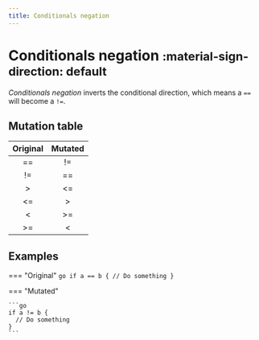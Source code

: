 ```yaml
---
title: Conditionals negation
---
```


# Conditionals negation <small>:material-sign-direction: default</small>

_Conditionals negation_ inverts the conditional direction, which means a `==` will become a `!=`.

## Mutation table

|  Original  | Mutated  |
|:----------:|:--------:|
|     ==     |    !=    |
|     !=     |    ==    |
|     \>     |    <=    |
|     <=     |    \>    |
|     <      |   \>=    |
|    \>=     |    <     |

## Examples

=== "Original"
    ```go
    if a == b {
      // Do something
    }
    ```

=== "Mutated"

    ```go
    if a != b {
      // Do something
    }
    ```
